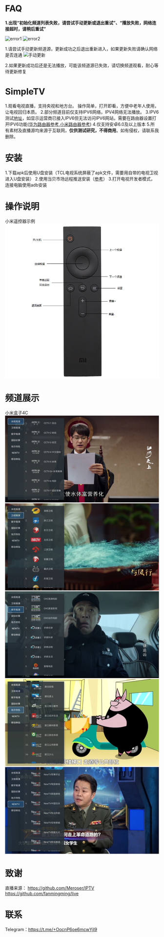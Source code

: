 # FAQ

**1.出现“初始化频道列表失败，请尝试手动更新或退出重试”、“播放失败，网络连接超时，请稍后重试”**

![error1](https://github.com/Potato-66/SimpleTV/blob/main/img/q1.jpg)
![error2](https://github.com/Potato-66/SimpleTV/blob/main/img/q2.jpg)

1.请尝试手动更新频道源，更新成功之后退出重新进入，如果更新失败请确认网络是否连通
![手动更新](https://github.com/Potato-66/SimpleTV/blob/main/img/a1.jpg)

2.如果更新成功后还是无法播放，可能该频道源已失效，请切换频道观看，耐心等待更新修复

# SimpleTV

1.观看电视直播，支持央视和地方台。 操作简单，打开即看，方便中老年人使用，让电视回归本质。
2.部分频道目前仅支持IPV6网络，IPV4网络无法播放。
3.IPV6测试[地址](http://test-ipv6.com/)，如显示运营商已接入IPV6但无法访问IPV6网站，需要在路由器设置打开IPV6功能([华为路由器参考](https://consumer.huawei.com/cn/support/content/zh-cn00685838/#:~:text=%E9%80%9A%E8%BF%87%E6%99%BA%E6%85%A7%E7%94%9F%E6%B4%BB%20App%20%E8%AE%BE%E7%BD%AE%201%20%E6%89%8B%E6%9C%BA%2F%E5%B9%B3%E6%9D%BF%E8%BF%9E%E6%8E%A5%E5%88%B0%E8%B7%AF%E7%94%B1%E5%99%A8%E7%9A%84%20Wi-Fi%E3%80%82%202%20%E6%89%93%E5%BC%80%E6%99%BA%E6%85%A7%E7%94%9F%E6%B4%BB,%E7%82%B9%E5%87%BB%20IPv6%20%E3%80%82%20%E7%82%B9%E5%87%BB%20IPv6%20%E5%BC%80%E5%85%B3%EF%BC%8C%E5%BC%80%E5%90%AF%E6%88%96%E5%85%B3%E9%97%AD%20IPv6%20%E5%8A%9F%E8%83%BD%E3%80%82),[小米路由器参考](https://cdn.cnbj1.fds.api.mi-img.com/ics-resources/articles/6055c933ec317cb4ee2d0103.html))
4.仅支持安卓6.0及以上版本
5.所有素材及直播源均来源于互联网，**仅供测试研究，不得商用**。如有侵权，请联系我删除。

# 安装

1.下载apk后使用U盘安装（TCL电视系统屏蔽了apk文件，需要用自带的电视卫视进入U盘安装）
2.使用当贝市场远程推送安装（[参考](https://zhuanlan.zhihu.com/p/588748827#:~:text=%E6%95%99%E7%A8%8B%E4%BB%8B%E7%BB%8D%20%E6%AD%A5%E9%AA%A4%E4%B8%80%EF%BC%9A%20%E9%A6%96%E5%85%88%E6%89%93%E5%BC%80%E5%BD%93%E8%B4%9D%E5%B8%82%E5%9C%BA%E7%9A%84%E7%AE%A1%E7%90%86%E7%95%8C%E9%9D%A2%EF%BC%8C%20%E5%A6%82%E5%9B%BE%E6%89%80%E7%A4%BA%20%E7%9A%84%E4%BD%8D%E7%BD%AE%E5%8F%AF%E4%BB%A5%E7%9C%8B%E5%88%B0%20%E2%80%9C%E8%BF%9C%E7%A8%8B%E6%8E%A8%E9%80%81%E2%80%9D%E7%9A%84%E5%9B%BE%E6%A0%87%20%E6%AD%A5%E9%AA%A4%E4%BA%8C%EF%BC%9A,%E6%9C%89%20%E4%B8%A4%E7%A7%8D%E8%BF%9E%E6%8E%A5%E6%96%B9%E5%BC%8F%20%EF%BC%8C%E8%BF%9C%E7%A8%8B%E6%8E%A8%E9%80%81%E5%BC%80%E5%A7%8B%E5%89%8D%E9%9C%80%E8%A6%81%E5%9C%A8%20%E6%89%8B%E6%9C%BA%E4%B8%8A%E6%8F%90%E5%89%8D%E4%B8%8B%E8%BD%BD%E5%A5%BD%E9%9C%80%E8%A6%81%E6%8E%A8%E9%80%81%E7%9A%84%E8%BD%AF%E4%BB%B6%20%E6%AD%A5%E9%AA%A4%E4%B8%89%EF%BC%9A%20%E4%BD%BF%E7%94%A8%E6%96%B9%E6%B3%95%E4%B8%80%E6%89%8B%E6%9C%BA%E6%89%AB%E7%A0%81%E5%90%8E%E4%BC%9A%20%E8%87%AA%E5%8A%A8%E8%B7%B3%E8%BD%AC%E5%88%B0%E8%BF%9C%E7%A8%8B%E6%8E%A8%E9%80%81%E7%9A%84%E9%A1%B5%E9%9D%A2%20%EF%BC%8C%E7%82%B9%E5%87%BB%E4%B8%8A%E4%BC%A0%E6%96%87%E4%BB%B6%EF%BC%8C%E5%B0%86%E4%B8%8B%E8%BD%BD%E5%A5%BD%E7%9A%84%E6%96%87%E4%BB%B6%E4%B8%8A%E4%BC%A0)）
3.打开电视开发者模式，连接电脑使用adb安装

# 操作说明

小米遥控器示例
![小米遥控器](https://github.com/Potato-66/SimpleTV/blob/main/img/control.jpg)

# 频道展示

小米盒子4C
![CCTV1 综合](https://github.com/Potato-66/SimpleTV/blob/main/img/1.png)
![湖南卫视](https://github.com/Potato-66/SimpleTV/blob/main/img/2.png)
![CHC高清电影](https://github.com/Potato-66/SimpleTV/blob/main/img/3.png)
![湖北经视](https://github.com/Potato-66/SimpleTV/blob/main/img/4.png)
![NewTV军事评论](https://github.com/Potato-66/SimpleTV/blob/main/img/5.png)

# 致谢

直播来源：
https://github.com/Meroser/IPTV
https://github.com/fanmingming/live

# 联系

Telegram：https://t.me/+OocnP6oe6mcwYjI9
